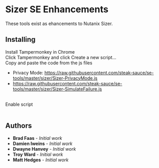 # Sizer SE Enhancements

These tools exist as ehancements to Nutanix Sizer. 

## Installing

Install Tampermonkey in Chrome<br>
Click Tampermonkey and click Create a new script...<br>
Copy and paste the code from the js files<br>
* Privacy Mode: https://raw.githubusercontent.com/steak-sauce/se-tools/master/sizer/Sizer-PrivacyMode.js
* https://raw.githubusercontent.com/steak-sauce/se-tools/master/sizer/Sizer-SimulateFailure.js
<br>
Enable script<br><br>

## Authors

* **Brad Faas** - *Initial work*
* **Damien Iweins** - *Initial work*
* **Dwayne Hanvey** - *Initial work*
* **Troy Ward** - *Initial work*
* **Matt Hedges** - *Initial work*
